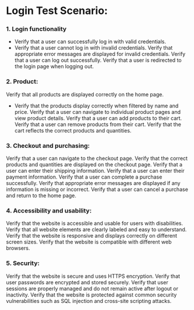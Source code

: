 # Login Test Scenario:

### 1. Login functionality  
+ Verify that a user can successfully log in with valid credentials.
+ Verify that a user cannot log in with invalid credentials.
Verify that appropriate error messages are displayed for invalid credentials.
Verify that a user can log out successfully.
Verify that a user is redirected to the login page when logging out.
### 2. Product:
Verify that all products are displayed correctly on the home page.
+ Verify that the products display correctly when filtered by name and price.
Verify that a user can navigate to individual product pages and view product details.
Verify that a user can add products to their cart.
Verify that a user can remove products from their cart.
Verify that the cart reflects the correct products and quantities.
### 3.  Checkout and purchasing:
Verify that a user can navigate to the checkout page.
Verify that the correct products and quantities are displayed on the checkout page.
Verify that a user can enter their shipping information.
Verify that a user can enter their payment information.
Verify that a user can complete a purchase successfully.
Verify that appropriate error messages are displayed if any information is missing or incorrect.
Verify that a user can cancel a purchase and return to the home page.
### 4. Accessibility and usability:
Verify that the website is accessible and usable for users with disabilities.
Verify that all website elements are clearly labeled and easy to understand.
Verify that the website is responsive and displays correctly on different screen sizes.
Verify that the website is compatible with different web browsers.
### 5. Security:
Verify that the website is secure and uses HTTPS encryption.
Verify that user passwords are encrypted and stored securely.
Verify that user sessions are properly managed and do not remain active after logout or inactivity.
Verify that the website is protected against common security vulnerabilities such as SQL injection and cross-site scripting attacks.
